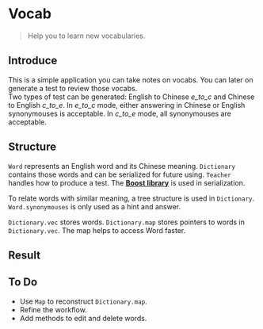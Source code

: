 # Vocab
> Help you to learn new vocabularies.

## Introduce
This is a simple application you can take notes on vocabs. You can later on generate a test to review those vocabs. \
Two types of test can be generated: English to Chinese *e_to_c* and Chinese to English *c_to_e*. In *e_to_c* mode, either answering in Chinese or English synonymouses is acceptable. In *c_to_e* mode, all synonymouses are acceptable.

## Structure
`Word` represents an English word and its Chinese meaning. `Dictionary` contains those words and can be serialized for future using. `Teacher` handles how to produce a test. The [__Boost library__](https://www.boost.org/) is used in serialization.

To relate words with similar meaning, a tree structure is used in `Dictionary`. `Word.synonymouses` is only used as a hint and answer. 

`Dictionary.vec` stores words. `Dictionary.map` stores pointers to words in `Dictionary.vec`. The map helps to access Word faster. 

## Result

## To Do
* Use `Map` to reconstruct `Dictionary.map`.
* Refine the workflow.
* Add methods to edit and delete words.